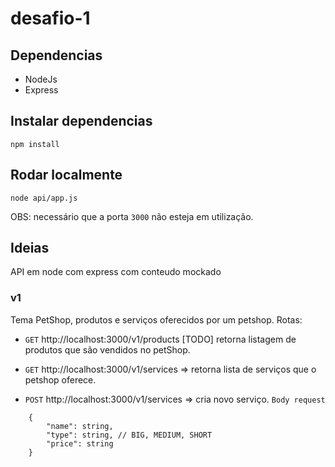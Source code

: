 # desafio-1

## Dependencias
- NodeJs
- Express

## Instalar dependencias

```
npm install
```

## Rodar localmente

```
node api/app.js
```

OBS: necessário que a porta `3000` não esteja em utilização.



## Ideias
API em node com express com conteudo mockado
### v1
Tema PetShop, produtos e serviços oferecidos por um petshop.
Rotas:
- `GET` http://localhost:3000/v1/products [TODO]
retorna listagem de produtos que são vendidos no petShop.

- `GET` http://localhost:3000/v1/services => 
retorna lista de serviços que o petshop oferece.

- `POST` http://localhost:3000/v1/services => 
cria novo serviço.
`Body request`
``` 
    {
        "name": string,
        "type": string, // BIG, MEDIUM, SHORT
        "price": string
    }
```